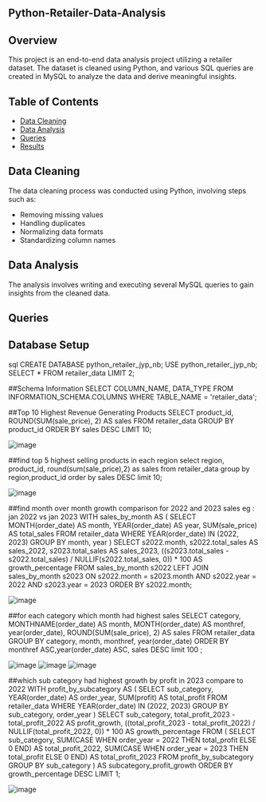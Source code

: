 ## Python-Retailer-Data-Analysis

## Overview
This project is an end-to-end data analysis project utilizing a retailer dataset. The dataset is cleaned using Python, and various SQL queries are created in MySQL to analyze the data and derive meaningful insights.

## Table of Contents
- [Data Cleaning](#data-cleaning)
- [Data Analysis](#data-analysis)
- [Queries](#queries)
- [Results](#results)


## Data Cleaning
The data cleaning process was conducted using Python, involving steps such as:
- Removing missing values
- Handling duplicates
- Normalizing data formats
- Standardizing column names

## Data Analysis
The analysis involves writing and executing several MySQL queries to gain insights from the cleaned data.

## Queries
## Database Setup
sql
CREATE DATABASE python_retailer_jyp_nb;
USE python_retailer_jyp_nb;
SELECT * FROM retailer_data LIMIT 2;

##Schema Information
SELECT COLUMN_NAME, DATA_TYPE FROM INFORMATION_SCHEMA.COLUMNS WHERE TABLE_NAME = 'retailer_data';

##Top 10 Highest Revenue Generating Products
SELECT product_id, ROUND(SUM(sale_price), 2) AS sales
FROM retailer_data
GROUP BY product_id
ORDER BY sales DESC
LIMIT 10;





![image](https://github.com/user-attachments/assets/1394d2df-7e68-427c-9fb2-25e6147c7b5f)






##find top 5 highest selling products in each region
select 
region,
product_id,
round(sum(sale_price),2) as sales
from 
retailer_data
group by 
region,product_id
order by sales DESC
limit 10;






![image](https://github.com/user-attachments/assets/4a9bdac6-630b-44a8-aaf3-f41a06ca5beb)







##find month over month growth comparison for 2022 and 2023 sales eg : jan 2022 vs jan 2023 
WITH sales_by_month AS (
SELECT 
MONTH(order_date) AS month,
YEAR(order_date) AS year,
SUM(sale_price) AS total_sales
FROM 
retailer_data
WHERE 
YEAR(order_date) IN (2022, 2023)
GROUP BY 
month, year
)
SELECT 
s2022.month,
s2022.total_sales AS sales_2022,
s2023.total_sales AS sales_2023,
((s2023.total_sales - s2022.total_sales) / NULLIF(s2022.total_sales, 0)) * 100 AS growth_percentage
FROM 
sales_by_month s2022
LEFT JOIN 
sales_by_month s2023
ON 
s2022.month = s2023.month
AND 
s2022.year = 2022
AND 
s2023.year = 2023
ORDER BY 
s2022.month;





![image](https://github.com/user-attachments/assets/d30bf550-f2ca-442b-b40f-9e18da00e02d)

##for each category which month had highest sales
SELECT category,
MONTHNAME(order_date) AS month,
MONTH(order_date) AS monthref,
year(order_date),
ROUND(SUM(sale_price), 2) AS sales
FROM retailer_data
GROUP BY category, month, monthref, year(order_date)
ORDER BY monthref ASC,year(order_date) ASC, sales DESC
limit 100
;





![image](https://github.com/user-attachments/assets/1c9353ae-2c13-4e17-a61d-18ed7ec4672f)
![image](https://github.com/user-attachments/assets/66785745-c708-4eb5-83f4-6007ba366787)
![image](https://github.com/user-attachments/assets/a271b545-5e5f-4600-8ca4-a4e909b40a10)







##which sub category had highest growth by profit in 2023 compare to 2022
WITH profit_by_subcategory AS (
SELECT 
sub_category,
YEAR(order_date) AS order_year,
SUM(profit) AS total_profit
FROM 
retailer_data
WHERE 
YEAR(order_date) IN (2022, 2023)
GROUP BY 
sub_category, order_year
)
SELECT 
sub_category,
total_profit_2023 - total_profit_2022 AS profit_growth,
((total_profit_2023 - total_profit_2022) / NULLIF(total_profit_2022, 0)) * 100 AS growth_percentage
FROM (
SELECT 
sub_category,
SUM(CASE WHEN order_year = 2022 THEN total_profit ELSE 0 END) AS total_profit_2022,
SUM(CASE WHEN order_year = 2023 THEN total_profit ELSE 0 END) AS total_profit_2023
FROM 
profit_by_subcategory
GROUP BY 
sub_category
) AS subcategory_profit_growth
ORDER BY 
growth_percentage DESC
LIMIT 1;




![image](https://github.com/user-attachments/assets/5009101b-4a8a-42cf-b16f-4f396b2e2d67)

